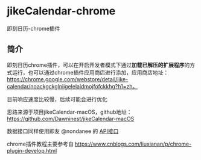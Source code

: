 # jikeCalendar-chrome
即刻日历-chrome插件

## 简介
即刻日历chrome插件，可以在开启开发者模式下通过**加载已解压的扩展程序**的方式运行，也可以通过chrome插件应用商店进行添加，应用商店地址：https://chrome.google.com/webstore/detail/jike-calendar/noackgckglniigelelaidmojfofckkhg?h1=zh。

目前响应速度比较慢，后续可能会进行优化

思路来源于项目jikeCalendar-macOS，github地址：https://github.com/Dawninest/jikeCalendar-macOS

数据接口同样使用即友 @nondanee 的 <a href="https://gitlab.com/nondanee/jike-daily-card-api">API接口</a>

chrome插件教程主要参考自 https://www.cnblogs.com/liuxianan/p/chrome-plugin-develop.html